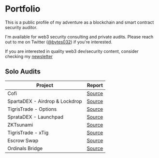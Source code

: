 # Portfolio

This is a public profile of my adventure as a blockchain and smart contract security auditor.

I'm available for web3 security consulting and private audits. Please reach out to me on Twitter ([@bytes032](https://twitter.com/bytes032)) if you're interested.

If you are interested in quality web3 dev/security content, consider checking my [newsletter](https://blog.bytes032.com)
## Solo Audits

| Project | Report |
| ------- | ------ |
| Cofi      |   [Source](./Audits/cofi.md)     |
| SpartaDEX - Airdrop & Lockdrop | [Source](./Audits/sparta-airdrop-lockdrop.md) |
| TigrisTrade - Options | [Source](./Audits/tigris-options.md) |
| SprataDEX - Launchpad | [Source](./Audits/sparta-launchpad.md) |
| ZKTsunami | [Source](./Audits/zktsunami.md) |
| TigrisTrade - xTig | [Source](./Audits/tigris-xtig.md) | 
| Escrow Swap | [Source](./Audits/escrow-swap.md) | 
| Ordinals Bridge | [Source](./Audits/ordinals-bridge.md) | 